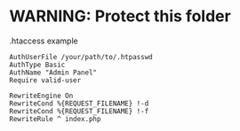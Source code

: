 # WARNING: Protect this folder

.htaccess example
```
AuthUserFile /your/path/to/.htpasswd
AuthType Basic
AuthName "Admin Panel"
Require valid-user

RewriteEngine On
RewriteCond %{REQUEST_FILENAME} !-d
RewriteCond %{REQUEST_FILENAME} !-f
RewriteRule ^ index.php
```


